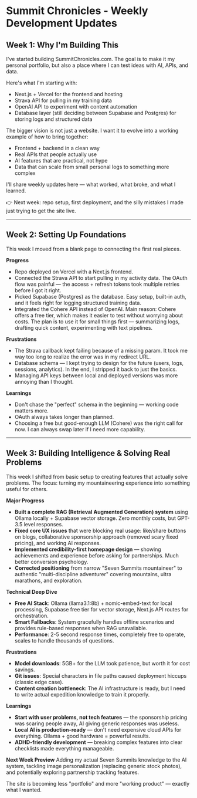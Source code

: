 # Summit Chronicles - Weekly Development Updates

## Week 1: Why I'm Building This

I've started building SummitChronicles.com.
The goal is to make it my personal portfolio, but also a place where I can test ideas with AI, APIs, and data.

Here's what I'm starting with:
- Next.js + Vercel for the frontend and hosting
- Strava API for pulling in my training data
- OpenAI API to experiment with content automation
- Database layer (still deciding between Supabase and Postgres) for storing logs and structured data

The bigger vision is not just a website.
I want it to evolve into a working example of how to bring together:
- Frontend + backend in a clean way
- Real APIs that people actually use
- AI features that are practical, not hype
- Data that can scale from small personal logs to something more complex

I'll share weekly updates here — what worked, what broke, and what I learned.

👉 Next week: repo setup, first deployment, and the silly mistakes I made just trying to get the site live.

---

## Week 2: Setting Up Foundations

This week I moved from a blank page to connecting the first real pieces.

**Progress**
- Repo deployed on Vercel with a Next.js frontend.
- Connected the Strava API to start pulling in my activity data. The OAuth flow was painful — the access + refresh tokens took multiple retries before I got it right.
- Picked Supabase (Postgres) as the database. Easy setup, built-in auth, and it feels right for logging structured training data.
- Integrated the Cohere API instead of OpenAI. Main reason: Cohere offers a free tier, which makes it easier to test without worrying about costs. The plan is to use it for small things first — summarizing logs, drafting quick content, experimenting with text pipelines.

**Frustrations**
- The Strava callback kept failing because of a missing param. It took me way too long to realize the error was in my redirect URL.
- Database schema — I kept trying to design for the future (users, logs, sessions, analytics). In the end, I stripped it back to just the basics.
- Managing API keys between local and deployed versions was more annoying than I thought.

**Learnings**
- Don't chase the "perfect" schema in the beginning — working code matters more.
- OAuth always takes longer than planned.
- Choosing a free but good-enough LLM (Cohere) was the right call for now. I can always swap later if I need more capability.

---

## Week 3: Building Intelligence & Solving Real Problems

This week I shifted from basic setup to creating features that actually solve problems. The focus: turning my mountaineering experience into something useful for others.

**Major Progress**
- **Built a complete RAG (Retrieval Augmented Generation) system** using Ollama locally + Supabase vector storage. Zero monthly costs, but GPT-3.5 level responses.
- **Fixed core UX issues** that were blocking real usage: like/share buttons on blogs, collaborative sponsorship approach (removed scary fixed pricing), and working AI responses.
- **Implemented credibility-first homepage design** — showing achievements and experience before asking for partnerships. Much better conversion psychology.
- **Corrected positioning** from narrow "Seven Summits mountaineer" to authentic "multi-discipline adventurer" covering mountains, ultra marathons, and exploration.

**Technical Deep Dive**
- **Free AI Stack**: Ollama (llama3.1:8b) + nomic-embed-text for local processing, Supabase free tier for vector storage, Next.js API routes for orchestration.
- **Smart Fallbacks**: System gracefully handles offline scenarios and provides rule-based responses when RAG unavailable.
- **Performance**: 2-5 second response times, completely free to operate, scales to handle thousands of questions.

**Frustrations**
- **Model downloads**: 5GB+ for the LLM took patience, but worth it for cost savings.
- **Git issues**: Special characters in file paths caused deployment hiccups (classic edge case).
- **Content creation bottleneck**: The AI infrastructure is ready, but I need to write actual expedition knowledge to train it properly.

**Learnings**
- **Start with user problems, not tech features** — the sponsorship pricing was scaring people away, AI giving generic responses was useless.
- **Local AI is production-ready** — don't need expensive cloud APIs for everything. Ollama + good hardware = powerful results.
- **ADHD-friendly development** — breaking complex features into clear checklists made everything manageable.

**Next Week Preview**
Adding my actual Seven Summits knowledge to the AI system, tackling image personalization (replacing generic stock photos), and potentially exploring partnership tracking features.

The site is becoming less "portfolio" and more "working product" — exactly what I wanted.